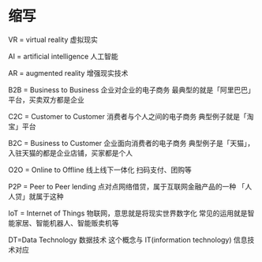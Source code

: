 # 缩写

VR = virtual reality 虚拟现实

AI = artificial intelligence 人工智能

AR = augmented reality 增强现实技术

B2B = Business to Business 企业对企业的电子商务
最典型的就是「阿里巴巴」平台，买卖双方都是企业

C2C = Customer to Customer 消费者与个人之间的电子商务
典型例子就是「淘宝」平台

B2C = Business to Customer 企业面向消费者的电子商务
典型例子是「天猫」，入驻天猫的都是企业店铺，买家都是个人

O2O = Online to Offline 线上线下一体化
扫码支付、团购等

P2P = Peer to Peer lending 点对点网络借贷，属于互联网金融产品的一种
「人人贷」就属于这种

IoT = Internet of Things 物联网，意思就是将现实世界数字化
常见的运用就是智能家居、智能机器人、智能贩卖机等

DT=Data Technology 数据技术
这个概念与 IT(information technology) 信息技术对应
